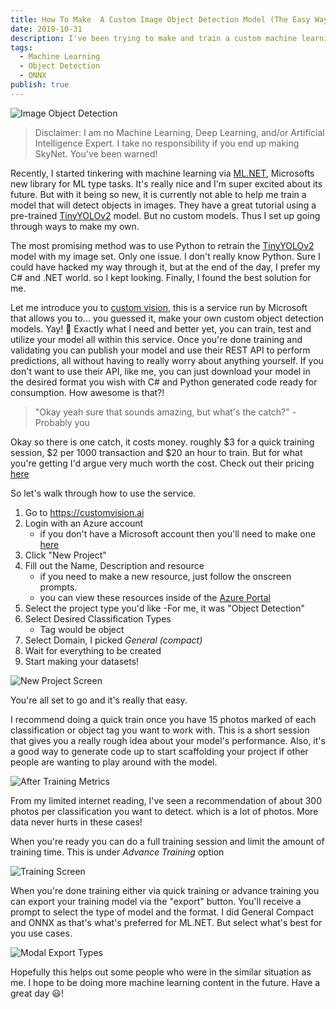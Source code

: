 ```yaml
---
title: How To Make  A Custom Image Object Detection Model (The Easy Way)
date: 2019-10-31
description: I've been trying to make and train a custom machine learning model for detecting specific objects in images. After some exploring, I found a massively easy way to do this. Here is my found solution to build, train, and output the model in the desired ML Format! 
tags:
  - Machine Learning
  - Object Detection
  - ONNX
publish: true
---
```


![Image Object Detection](https://media.calebukle.com/uploads/buck-ai-predict.png)

> Disclaimer: I am no Machine Learning, Deep Learning, and/or Artificial Intelligence Expert. I take no responsibility if you end up making SkyNet. You've been warned!

Recently, I started tinkering with machine learning via [ML.NET](https://dotnet.microsoft.com/apps/machinelearning-ai/ml-dotnet), Microsofts new library for ML type tasks. It's really nice and I'm super excited about its future. But with it being so new, it is currently not able to help me train a model that will detect objects in images. They have a great tutorial using a pre-trained [TinyYOLOv2](https://github.com/onnx/models/tree/master/vision/object_detection_segmentation/tiny_yolov2) model. But no custom models. Thus I set up going through ways to make my own. 

The most promising method was to use Python to retrain the [TinyYOLOv2](https://github.com/onnx/models/tree/master/vision/object_detection_segmentation/tiny_yolov2) model with my image set. Only one issue. I don't really know Python. Sure I could have hacked my way through it, but at the end of the day, I prefer my C# and .NET world. so I kept looking. Finally, I found the best solution for me. 

Let me introduce you to [custom vision](https://customvision.ai), this is a service run by Microsoft that allows you to... you guessed it, make your own custom object detection models. Yay! 🎉 Exactly what I need and better yet, you can train, test and utilize your model all within this service. Once you're done training and validating you can publish your model and use their REST API to perform predictions, all without having to really worry about anything yourself. If you don't want to use their API, like me, you can just download your model in the desired format you wish with C# and Python generated code ready for consumption. How awesome is that?!

> "Okay yeah sure that sounds amazing, but what's the catch?" - Probably you

Okay so there is one catch, it costs money. roughly $3 for a quick training session, $2 per 1000 transaction and $20 an hour to train. But for what you're getting I'd argue very much worth the cost. Check out their pricing [here](https://azure.microsoft.com/en-us/pricing/details/cognitive-services/custom-vision-service/) 

So let's walk through how to use the service. 
1. Go to https://customvision.ai
1. Login with an Azure account 
    - if you don't have a Microsoft account then you'll need to make one [here](https://portal.azure.com/) 
1. Click "New Project"
1. Fill out the Name, Description and resource
    - if you need to make a new resource, just follow the onscreen prompts. 
    - you can view these resources inside of the [Azure Portal](https://portal.azure.com/)
1. Select the project type you'd like
    -For me, it was "Object Detection"
1. Select Desired Classification Types
    - Tag would be object
1. Select Domain, I picked _General (compact)_
1. Wait for everything to be created
1. Start making your datasets!

![New Project Screen](https://media.calebukle.com/uploads/new-resource-modal.png)

You're all set to go and it's really that easy. 

I recommend doing a quick train once you have 15 photos marked of each classification or object tag you want to work with. This is a short session that gives you a really rough idea about your model's performance. Also, it's a good way to generate code up to start scaffolding your project if other people are wanting to play around with the model. 

![After Training Metrics](https://media.calebukle.com/uploads/custom-ai-metrics.png)

From my limited internet reading, I've seen a recommendation of about 300 photos per classification you want to detect. which is a lot of photos. More data never hurts in these cases!

When you're ready you can do a full training session and limit the amount of training time. This is under _Advance Training_ option

![Training Screen](https://media.calebukle.com/uploads/train-modal.png)

When you're done training either via quick training or advance training you can export your training model via the "export" button. You'll receive a prompt to select the type of model and the format. I did General Compact and ONNX as that's what's preferred for ML.NET. But select what's best for you use cases. 

![Modal Export Types](https://media.calebukle.com/uploads/model-types.png)

Hopefully this helps out some people who were in the similar situation as me. I hope to be doing more machine learning content in the future. Have a great day 😃!

